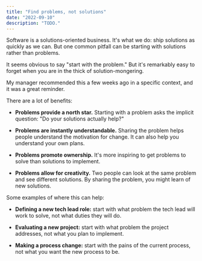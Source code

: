 ```yaml
---
title: "Find problems, not solutions"
date: "2022-09-10"
description: "TODO."
---
```


Software is a solutions-oriented business. It's what we do: ship solutions as quickly as we can. But one common pitfall can be starting with solutions rather than problems. 

It seems obvious to say "start with the problem." But it's remarkably easy to forget when you are in the thick of solution-mongering.

My manager recommended this a few weeks ago in a specific context, and it was a great reminder.

There are a lot of benefits:

- **Problems provide a north star.** 
Starting with a problem asks the implicit question: "Do your solutions actually help?"

- **Problems are instantly understandable.**
Sharing the problem helps people understand the motivation for change. It can also help you understand your own plans.

- **Problems promote ownership.** 
It's more inspiring to get problems to solve than solutions to implement.

- **Problems allow for creativity.** 
Two people can look at the same problem and see different solutions. By sharing the problem, you might learn of new solutions.

Some examples of where this can help:

- **Defining a new tech lead role:** start with what problem the tech lead will work to solve, not what duties they will do.

- **Evaluating a new project:** start with what problem the project addresses, not what you plan to implement.

- **Making a process change:** start with the pains of the current process, not what you want the new process to be. 

